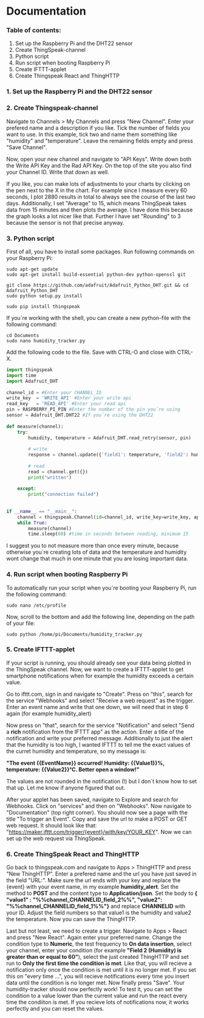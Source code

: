 # Documentation

### Table of contents:
1. Set up the Raspberry Pi and the DHT22 sensor
2. Create ThingSpeak-channel
3. Python script
3. Run script when booting Raspberry Pi
4. Create IFTTT-applet
6. Create Thingspeak React and ThingHTTP



### 1. Set up the Raspberry Pi and the DHT22 sensor


### 2. Create Thingspeak-channel

Navigate to Channels > My Channels and press "New Channel". Enter your prefered name and a description if you like. Tick the number of fields you want to use. In this example, tick two and name them something like "humidity" and "temperature". Leave the remaining fields empty and press "Save Channel".

Now, open your new channel and navigate to "API Keys". Write down both the Write API Key and the Rad API Key. On the top of the site you also find your Channel ID. Write that down as well.

If you like, you can make lots of adjustments to your charts by clicking on the pen next to the X in the chart. For example since I measure every 60 seconds, I plot 2880 results in total to always see the course of the last two days. Additionally, I set "Average" to 15, which means ThingSpeak takes data from 15 minutes and then plots the average. I have done this because the graph looks a lot nicer like that. Further I have set "Rounding" to 3 because the sensor is not that precise anyway. 

### 3. Python script

First of all, you have to install some packages. Run following commands on your Raspberry Pi:

```
sudo apt-get update
sudo apt-get install build-essential python-dev python-openssl git

git clone https://github.com/adafruit/Adafruit_Python_DHT.git && cd Adafruit_Python_DHT
sudo python setup.py install

sudo pip install thingspeak
```

If you´re working with the shell, you can create a new python-file with the following command:

```
cd Documents
sudo nano humidity_tracker.py
```

Add the following code to the file. Save with CTRL-O and close with CTRL-X.

```python
import thingspeak
import time
import Adafruit_DHT
 
channel_id = #Enter your CHANNEL_ID
write_key  = 'WRITE_API' #Enter your write api
read_key   = 'READ_API' #Enter your read api
pin = RASPBERRY_PI_PIN #Enter the number of the pin you´re using
sensor = Adafruit_DHT.DHT22 #If you´re using the DHT22
 
def measure(channel):
    try:
        humidity, temperature = Adafruit_DHT.read_retry(sensor, pin)
        
        # write
        response = channel.update({'field1': temperature, 'field2': humidity}) #adjust according to your channel
        
        # read
        read = channel.get({})
        print("written")
        
    except:
        print("connection failed")
 
 
if __name__ == "__main__":
    channel = thingspeak.Channel(id=channel_id, write_key=write_key, api_key=read_key)
    while True:
        measure(channel)
        time.sleep(60) #time in seconds between reading, minimum 15 
```

I suggest you to not measure more than once every minute, because otherwise you´re creating lots of data and the temperature and humidity wont change that much in one minute that you are losing important data.

### 4. Run script when booting Raspberry Pi

To automatically run your script when you´re booting your Raspberry Pi, run the following command:

```
sudo nano /etc/profile
```

Now, scroll to the bottom and add the following line, depending on the path of your file:

```
sudo python /home/pi/Documents/humidity_tracker.py
```

### 5. Create IFTTT-applet

If your script is running, you should already see your data being plotted in the ThingSpeak channel. Now, we want to create a IFTTT-applet to get smartphone notifications when for example the humidity exceeds a certain value.

Go to ifttt.com, sign in and navigate to "Create". Press on "this", search for the service "Webhooks" and select "Receive a web request" as the trigger. Enter an event name and write that one down, we will need that in step 6 again (for example humidity_alert)

Now press on "that", search for the service "Notification" and select "Send a **rich** notification from the IFTTT app" as the action. Enter a title of the notification and write your preferred message. Additionally to just the alert that the humidity is too high, I wanted IFTTT to tell me the exact values of the curret humidity and temperature, so my message is:

**"The event {{EventName}} occurred! Humidity: {{Value1}}%, temperature: {{Value2}}°C. Better open a window!"**

The values are not rounded in the notification (!) but I don´t know how to set that up. Let me know if anyone figured that out.

After your applet has been saved, navigate to Explore and search for Webhooks. Click on "services" and then on "Webhooks". Now navigate to "Documentation" (top right corner). You should now see a page with the title "To trigger an Event". Copy and save the url to make a POST or GET web request. It should look like that: "https://maker.ifttt.com/trigger/{event}/with/key/YOUR_KEY". Now we can set up the web request via ThingSpeak.

### 6. Create ThingSpeak React and ThingHTTP

Go back to thingspeak.com and navigate to Apps > ThingHTTP and press "New ThingHTTP". Enter a prefered name and the url you have just saved in the field "URL:". Make sure the url ends with your key and replace the {event} with your event name, in my example **humidity_alert**. Set the method to **POST** and the content type to **Application/json**. Set the body to **{ "value1" : "%%channel_CHANNELID_field_2%%", "value2": "%%channel_CHANNELID_field_1%%"}** and replace **CHANNELID** with your ID. Adjust the field numbers so that value1 is the humidity and value2 the temperature. Now you can save the ThingHTTP.

Last but not least, we need to create a trigger. Navigate to Apps > React and press "New React". Again enter your preferred name. Change the condition type to **Numeric**, the test frequency to **On data insertion**, select your channel, enter your condition (for example **"Field 2 (Humidity) is greater than or equal to 60"**), select the just created ThingHTTP and set run to **Only the first time the condition is met**. Like that, you will recieve a notification only once the condition is met until it is no longer met. If you set this on "every time ...", you will recieve notifications every time you insert data until the condition is no longer met. Now finally press "Save". Your humidity-tracker should now perfectly work! To test it, you can set the condition to a value lower than the current value and run the react every time the condiiton is met. If you recieve lots of notifications now, it works perfectly and you can reset the values.
